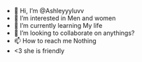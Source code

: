 - 👋 Hi, I’m @Ashleyyyluvv
- 👀 I’m interested in Men and women
- 🌱 I’m currently learning My life
- 💞️ I’m looking to collaborate on anythings?
- 📫 How to reach me Nothing
- <3 she is friendly
<!---
Ashleyyyluvv/Ashleyyyluvv is a ✨ special ✨ repository because its `README.md` (this file) appears on your GitHub profile.
You can click the Preview link to take a look at your changes.
--->
